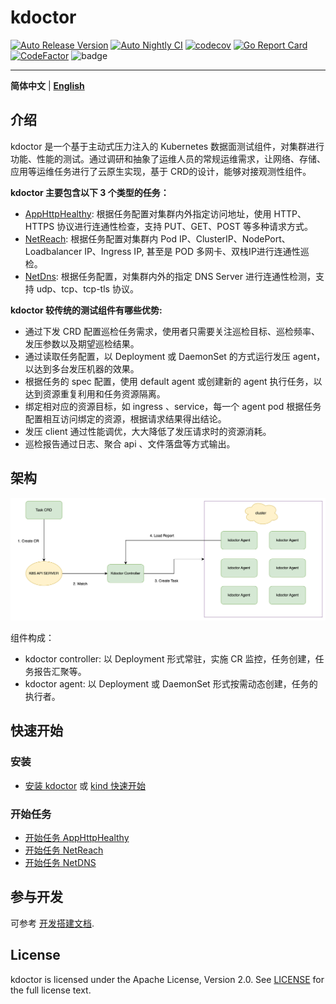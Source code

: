 # kdoctor

[![Auto Release Version](https://github.com/kdoctor-io/kdoctor/actions/workflows/auto-release.yaml/badge.svg)](https://github.com/kdoctor-io/kdoctor/actions/workflows/auto-release.yaml)
[![Auto Nightly CI](https://github.com/kdoctor-io/kdoctor/actions/workflows/auto-nightly-ci.yaml/badge.svg)](https://github.com/kdoctor-io/kdoctor/actions/workflows/auto-nightly-ci.yaml)
[![codecov](https://codecov.io/gh/kdoctor-io/kdoctor/branch/main/graph/badge.svg?token=rLmsuiBLM2)](https://codecov.io/gh/kdoctor-io/kdoctor)
[![Go Report Card](https://goreportcard.com/badge/github.com/kdoctor-io/kdoctor)](https://goreportcard.com/report/github.com/kdoctor-io/kdoctor)
[![CodeFactor](https://www.codefactor.io/repository/github/kdoctor-io/kdoctor/badge)](https://www.codefactor.io/repository/github/kdoctor-io/kdoctor)
![badge](https://img.shields.io/endpoint?url=https://gist.githubusercontent.com/ii2day/0300d0a99d701fec02909d843792e67d/raw/e2ereport.json)

***

**简体中文** | [**English**](./README.md)

## 介绍

kdoctor 是一个基于主动式压力注入的 Kubernetes 数据面测试组件，对集群进行功能、性能的测试。通过调研和抽象了运维人员的常规运维需求，让网络、存储、应用等运维任务进行了云原生实现，基于 CRD的设计，能够对接观测性组件。

**kdoctor 主要包含以下 3 个类型的任务：**

* [AppHttpHealthy](./reference/apphttphealthy-zh_CN.md): 根据任务配置对集群内外指定访问地址，使用 HTTP、HTTPS 协议进行连通性检查，支持 PUT、GET、POST 等多种请求方式。
* [NetReach](./reference/netreach-zh_CN.md): 根据任务配置对集群内 Pod IP、ClusterIP、NodePort、Loadbalancer IP、Ingress IP, 甚至是 POD 多网卡、双栈IP进行连通性巡检。
* [NetDns](./reference/netdns-zh_CN.md): 根据任务配置，对集群内外的指定 DNS Server 进行连通性检测，支持 udp、tcp、tcp-tls 协议。

**kdoctor 较传统的测试组件有哪些优势:**

* 通过下发 CRD 配置巡检任务需求，使用者只需要关注巡检目标、巡检频率、发压参数以及期望巡检结果。
* 通过读取任务配置，以 Deployment 或 DaemonSet 的方式运行发压 agent，以达到多台发压机器的效果。
* 根据任务的 spec 配置，使用 default agent 或创建新的 agent 执行任务，以达到资源重复利用和任务资源隔离。
* 绑定相对应的资源目标，如 ingress 、service，每一个 agent pod 根据任务配置相互访问绑定的资源，根据请求结果得出结论。
* 发压 client 通过性能调优，大大降低了发压请求时的资源消耗。
* 巡检报告通过日志、聚合 api 、文件落盘等方式输出。

## 架构

<div style="text-align:center">
  <img src="./images/arch.png" alt="Your Image Description">
</div>

组件构成：

* kdoctor controller: 以 Deployment 形式常驻，实施 CR 监控，任务创建，任务报告汇聚等。
* kdoctor agent: 以 Deployment 或 DaemonSet 形式按需动态创建，任务的执行者。

## 快速开始

### 安装

* [安装 kdoctor](./usage/install-zh_CN.md) 或 [kind 快速开始](./usage/install-zh_CN.md)

### 开始任务

* [开始任务 AppHttpHealthy](./usage/apphttphealthy-zh_CN.md)
* [开始任务 NetReach](./usage/netreach-zh_CN.md)
* [开始任务 NetDNS](./usage/netdns-zh_CN.md)

## 参与开发

可参考 [开发搭建文档](./develop/contributing.md).

## License

kdoctor is licensed under the Apache License, Version 2.0. See [LICENSE](../LICENSE) for the full license text.
